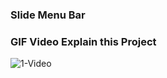 ### Slide Menu Bar

### GIF Video Explain this Project

![1-Video](https://user-images.githubusercontent.com/60065412/78777434-f3399c00-79b2-11ea-835c-b4bc791580d8.gif)
